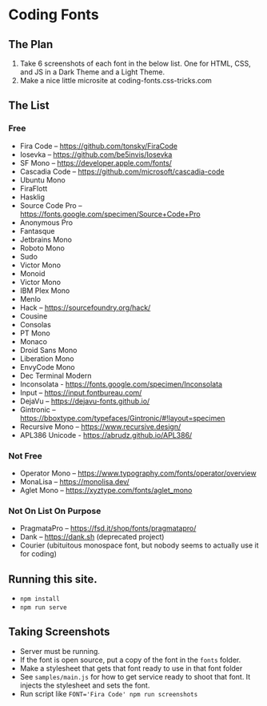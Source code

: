 # Coding Fonts

## The Plan

1. Take 6 screenshots of each font in the below list. One for HTML, CSS, and JS in a Dark Theme and a Light Theme.
1. Make a nice little microsite at coding-fonts.css-tricks.com

## The List

### Free

- Fira Code – https://github.com/tonsky/FiraCode
- Iosevka – https://github.com/be5invis/Iosevka
- SF Mono – https://developer.apple.com/fonts/
- Cascadia Code – https://github.com/microsoft/cascadia-code
- Ubuntu Mono
- FiraFlott
- Hasklig
- Source Code Pro – https://fonts.google.com/specimen/Source+Code+Pro
- Anonymous Pro
- Fantasque
- Jetbrains Mono
- Roboto Mono
- Sudo
- Victor Mono
- Monoid
- Victor Mono
- IBM Plex Mono
- Menlo
- Hack – https://sourcefoundry.org/hack/
- Cousine
- Consolas
- PT Mono
- Monaco
- Droid Sans Mono
- Liberation Mono
- EnvyCode Mono
- Dec Terminal Modern
- Inconsolata - https://fonts.google.com/specimen/Inconsolata
- Input – https://input.fontbureau.com/
- DejaVu – https://dejavu-fonts.github.io/
- Gintronic – https://bboxtype.com/typefaces/Gintronic/#!layout=specimen
- Recursive Mono – https://www.recursive.design/
- APL386 Unicode - https://abrudz.github.io/APL386/

### Not Free

- Operator Mono – https://www.typography.com/fonts/operator/overview
- MonaLisa – https://monolisa.dev/
- Aglet Mono – https://xyztype.com/fonts/aglet_mono

### Not On List On Purpose

- PragmataPro – https://fsd.it/shop/fonts/pragmatapro/
- Dank – https://dank.sh (deprecated project)
- Courier (ubituitous monospace font, but nobody seems to actually use it for coding)

## Running this site.

- `npm install`
- `npm run serve`

## Taking Screenshots

- Server must be running.
- If the font is open source, put a copy of the font in the `fonts` folder.
- Make a stylesheet that gets that font ready to use in that font folder
- See `samples/main.js` for how to get service ready to shoot that font. It injects the stylesheet and sets the font.
- Run script like `FONT='Fira Code' npm run screenshots`
